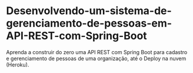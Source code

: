# Desenvolvendo-um-sistema-de-gerenciamento-de-pessoas-em-API-REST-com-Spring-Boot
Aprenda a construir do zero uma API REST com Spring Boot para cadastro e gerenciamento de pessoas de uma organização, até o Deploy na nuvem (Heroku). 